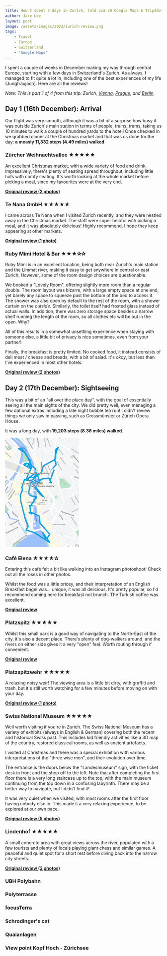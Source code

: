 ```yaml
---
title: How I spent 3 days in Zurich, told via 30 Google Maps & TripAdvisor reviews
author: Jake Lee
layout: post
image: /assets/images/2023/zurich-review.png
tags:
    - Travel
    - Europe
    - Switzerland
    - 'Google Maps'
---
```


I spent a couple of weeks in December making my way through central Europe, starting with a few days in Switzerland's Zurich. As always, I managed to fit quite a lot in, including one of the best experiences of my life (Jungfraujoch). Here are all the reviews!

*Note: This is part 1 of 4 from this trip: Zurich, [Vienna](/vienna-reviews), [Prague](/prague-reviews), and [Berlin](berlin-reviews).*

## Day 1 (16th December): Arrival

Our flight was very smooth, although it was a bit of a surprise how busy it was outside Zurich's main station in terms of people, trains, trams, taking us 10 minutes to walk a couple of hundred yards to the hotel! Once checked in we grabbed dinner at the Christmas market and that was us done for the day: **a measly 11,332 steps (4.49 miles) walked**

### Zürcher Weihnachtsallee ★★★★★

An excellent Christmas market, with a wide variety of food and drink. Impressively, there's plenty of seating spread throughout, including little huts with comfy seating. It's worth looking at the whole market before picking a meal, since my favourites were at the very end.

**[Original review (2 photos)](https://maps.app.goo.gl/QHUHohKcpAV3xj9H9)**

### Te Nana GmbH ★★★★★

I came across Te Nana when I visited Zurich recently, and they were nestled away in the Christmas market. The staff were super helpful with picking a meal, and it was absolutely delicious! Highly recommend, I hope they keep appearing at other markets.

**[Original review (1 photo)](https://maps.app.goo.gl/eX4RT6Xa2WTfha1N9)**

### Ruby Mimi Hotel & Bar ★★★✰✰

Ruby Mimi is in an excellent location, being both near Zurich's main station and the Limmat river, making it easy to get anywhere in central or east Zurich. However, some of the room design choices are questionable. 

We booked a "Lovely Room", offering slightly more room than a regular double. The room layout was bizarre, with a large empty space at one end, yet barely any space to squeeze past the bottom of the bed to access it. The shower was also open by default to the rest of the room, with a shower curtain on the *outside*. Similarly, the toilet itself had frosted glass instead of actual walls. In addition, there was zero storage space besides a narrow shelf running the length of the room, so all clothes etc will be out in the open. Why?

All of this results in a somewhat unsettling experience when staying with someone else, a little bit of privacy is nice sometimes, even from your partner! 

Finally, the breakfast is pretty limited. No cooked food, it instead consists of deli meat / cheese and breads, with a bit of salad. It's *okay*, but less than I've experienced in most other hotels.

**[Original review (2 photos)](https://maps.app.goo.gl/FpKoLRiVrABkewDt6)**

## Day 2 (17th December): Sightseeing

This was a bit of an "all over the place day", with the goal of essentially seeing all the main sights of the city. We did pretty well, even managing a few optional extras including a late night bubble tea run! I didn't review things we only saw in passing, such as Grossmünster or Zürich Opera House.

It was a long day, with **19,203 steps (8.36 miles) walked**.

[![zurich day 2](/assets/images/2023/zurich-day2-thumbnail.png)](/assets/images/2023/zurich-day2.png)

### Café Elena ★★★★✰

Entering this café felt a bit like walking into an Instagram photoshoot! Check out all the roses in other photos.

Whilst the food was a little pricey, and their interpretation of an English Breakfast bagel was... unique, it was all delicious. It's pretty popular, so I'd recommend coming here for breakfast not brunch. The Turkish coffee was excellent.  

**[Original review](https://maps.app.goo.gl/t96obb5Z8MbaLJa47)**

### Platzspitz ★★★★★

Whilst this small park is a good way of navigating to the North-East of the city, it's also a decent place. There's plenty of dog-walkers around, and the rivers on either side gives it a very "open" feel. Worth routing through if convenient.

**[Original review](https://maps.app.goo.gl/o4PgVHCWq3M13La8A)**

### Platzspitzwehr ★★★★★

A relaxing noisy weir! The viewing area is a little bit dirty, with graffiti and trash, but it's still worth watching for a few minutes before moving on with your day.

**[Original review (1 photo)](https://maps.app.goo.gl/y7PrG3DUgSUdq6WG8)**

### Swiss National Museum ★★★★★

Well worth visiting if you're in Zurich. The Swiss National Museum has a variety of exhibits (always in English & German) covering both the recent and historical Swiss past. This includes kid friendly activities like a 3D map of the country, restored classical rooms, as well as ancient artefacts.

I visited at Christmas and there was a special exhibition with various interpretations of the "three wise men", and their evolution over time. 

The entrance is the doors below the "Landesmuseum" sign, with the ticket desk in front and the shop off to the left. Note that after completing the first floor there is a very long staircase up to the top, with the main museum continuing from the top down in a confusing labyrinth. There may be a better way to navigate, but I didn't find it! 

It was very quiet when we visited, with most rooms after the first floor having nobody else in. This made it a very relaxing experience, to be explored at our own pace.

**[Original review (5 photos)](https://maps.app.goo.gl/8WgeNvrmCvygTF2cA)**

### Lindenhof ★★★★★

A small concrete area with great views across the river, populated with a few tourists and plenty of locals playing giant chess and similar games. A peaceful and quiet spot for a short rest before diving back into the narrow city streets. 

**[Original review (3 photos)](https://maps.app.goo.gl/f94SzA8MCjq9g4nk7)**

### UBH Polybahn

### Polyterrasse

### focusTerra

### Schrodinger's cat

### Quaianlagen

### View point Kopf Hoch - Zürichsee


